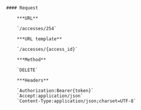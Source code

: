     #### Request

        ***URL**

        `/accesses/254`

        ***URL template**

        `/accesses/{access_id}`

        ***Method**

        `DELETE`

        ***Headers**

        `Authorization:Bearer{token}`
        `Accept:application/json`
        `Content-Type:application/json;charset=UTF-8`

